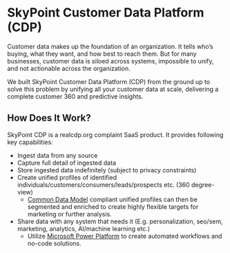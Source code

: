 # SkyPoint Customer Data Platform (CDP)

Customer data makes up the foundation of an organization. It tells who’s buying, what they want, and how best to reach them. But for many businesses, customer data is siloed across systems, impossible to unify, and not actionable across the organization.

We built SkyPoint Customer Data Platform (CDP) from the ground up to solve this problem by unifying all your customer data at scale, delivering a complete customer 360 and predictive insights. 

## How Does It Work?

SkyPoint CDP is a realcdp.org complaint SaaS product. It provides following key capabilities:

- Ingest data from any source
- Capture full detail of ingested data
- Store ingested data indefinitely (subject to privacy constraints)
- Create unified profiles of identified individuals/customers/consumers/leads/prospects etc. (360 degree-view)
  - [Common Data Model](https://docs.microsoft.com/common-data-model/) compliant unified profiles can then be segmented and enriched to create highly flexible targets for marketing or further analysis.
- Share data with any system that needs it (E.g. personalization, seo/sem, marketing, analytics, AI/machine learning etc.)
  - Utilize [Microsoft Power Platform](https://powerplatform.microsoft.com/en-us/) to create automated workflows and no-code solutions.
